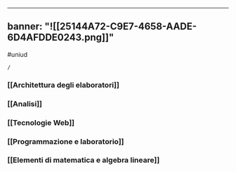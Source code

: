 
---
banner: "![[25144A72-C9E7-4658-AADE-6D4AFDDE0243.png]]"
---
#uniud



```ActivityHistory
/
```




### [[Architettura degli elaboratori]]
### [[Analisi]]
### [[Tecnologie Web]]
### [[Programmazione e laboratorio]]
### [[Elementi di matematica e algebra lineare]]
